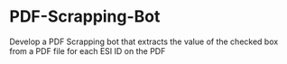 # PDF-Scrapping-Bot
Develop a PDF Scrapping bot that extracts the value of the checked box from a PDF file for each ESI ID on the PDF
